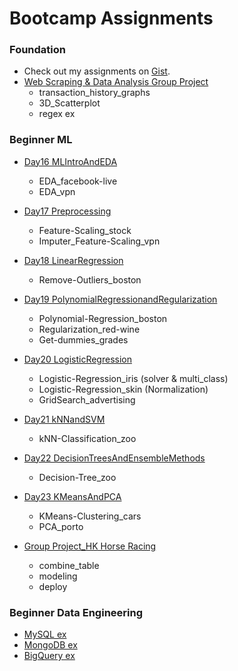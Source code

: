 # Bootcamp Assignments

### Foundation
* Check out my assignments on [Gist](https://gist.github.com/yyzz1010). 
* [Web Scraping & Data Analysis Group Project](https://github.com/yyzz1010/FTDS-Xccelerate/tree/master/Foundation)
  * transaction_history_graphs
  * 3D_Scatterplot
  * regex ex

### Beginner ML
* [Day16 MLIntroAndEDA](https://github.com/yyzz1010/FTDS-Xccelerate/tree/master/BeginnerML/Day16%20MLIntroAndEDA)
  * EDA_facebook-live
  * EDA_vpn

* [Day17 Preprocessing](https://github.com/yyzz1010/FTDS-Xccelerate/tree/master/BeginnerML/Day17%20Preprocessing)
  * Feature-Scaling_stock
  * Imputer_Feature-Scaling_vpn

* [Day18 LinearRegression](https://github.com/yyzz1010/FTDS-Xccelerate/tree/master/BeginnerML/Day18%20LinearRegression)
  * Remove-Outliers_boston

* [Day19 PolynomialRegressionandRegularization](https://github.com/yyzz1010/FTDS-Xccelerate/tree/master/BeginnerML/Day19%20PolynomialRegressionandRegularization)
  * Polynomial-Regression_boston
  * Regularization_red-wine
  * Get-dummies_grades

* [Day20 LogisticRegression](https://github.com/yyzz1010/FTDS-Xccelerate/tree/master/BeginnerML/Day20%20LogisticRegression)
  * Logistic-Regression_iris (solver & multi_class)
  * Logistic-Regression_skin (Normalization)
  * GridSearch_advertising

* [Day21 kNNandSVM](https://github.com/yyzz1010/FTDS-Xccelerate/tree/master/BeginnerML/Day21%20kNNandSVM)
  * kNN-Classification_zoo

* [Day22 DecisionTreesAndEnsembleMethods](https://github.com/yyzz1010/FTDS-Xccelerate/tree/master/BeginnerML/Day22%20DecisionTreesAndEnsembleMethods)
  * Decision-Tree_zoo

* [Day23 KMeansAndPCA](https://github.com/yyzz1010/FTDS-Xccelerate/tree/master/BeginnerML/Day23%20KMeansAndPCA)
  * KMeans-Clustering_cars
  * PCA_porto

* [Group Project_HK Horse Racing](https://github.com/yyzz1010/FTDS-Xccelerate/tree/master/BeginnerML/Group%20Project_HK%20Horse%20Racing)
  * combine_table
  * modeling
  * deploy
  
### Beginner Data Engineering
* [MySQL ex](https://github.com/yyzz1010/FTDS-Xccelerate/tree/master/BeginnerDataEngineering)
* [MongoDB ex](https://github.com/yyzz1010/FTDS-Xccelerate/tree/master/BeginnerDataEngineering)
* [BigQuery ex](https://github.com/yyzz1010/FTDS-Xccelerate/tree/master/BeginnerDataEngineering)
